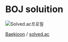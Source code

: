 # BOJ soluition
![[Solved.ac프로필](https://solved.ac/profile/bok000111)](http://mazassumnida.wtf/api/generate_badge?boj=bok000111)  

[Baekjoon][baekjoonlink] / [solved.ac][solvedlink]

[baekjoonlink]: https://www.acmicpc.net/user/bok000111
[solvedlink]: https://solved.ac/profile/bok000111
